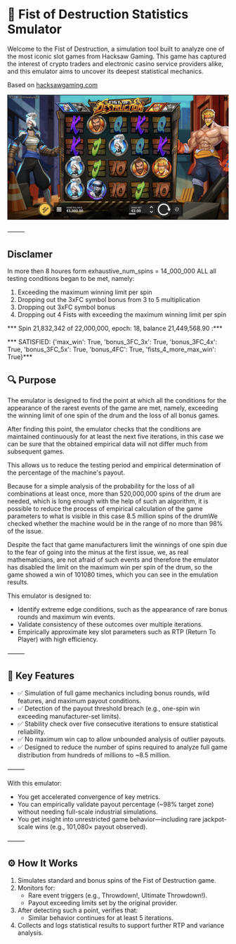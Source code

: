 # 🎰 Fist of Destruction Statistics Smulator

Welcome to the Fist of Destruction, a simulation tool built to analyze one of the most iconic slot games from Hacksaw Gaming. This game has captured the interest of crypto traders and electronic casino service providers alike, and this emulator aims to uncover its deepest statistical mechanics.

Based on 
[hacksawgaming.com](https://www.hacksawgaming.com/games/fist-of-destruction)


![Game View](_res/FOD_face.jpeg)

⸻
## Disclamer

In more then 8 houres form exhaustive_num_spins = 14_000_000
ALL all testing conditions began to be met, namely: 
1. Exceeding the maximum winning limit per spin
2. Dropping out the 3xFC symbol bonus from 3 to 5 multiplication
3. Dropping out 3xFC symbol bonus
4. Dropping out 4 Fists with exceeding the maximum winning limit per spin

*** Spin 21,832,342 of 22,000,000, epoch: 18, balance 21,449,568.90 :***

*** SATISFIED: {'max_win': True, 'bonus_3FC_3x': True, 'bonus_3FC_4x': True, 'bonus_3FC_5x': True, 'bonus_4FC': True, 'fists_4_more_max_win': True}***


## 🔍 Purpose
The emulator is designed to find the point at which all the conditions for the appearance of the rarest events of the game are met, namely, exceeding the winning limit of one spin of the drum and the loss of all bonus games.

After finding this point, the emulator checks that the conditions are maintained continuously for at least the next five iterations, in this case we can be sure that the obtained empirical data will not differ much from subsequent games.

This allows us to reduce the testing period and empirical determination of the percentage of the machine's payout.

Because for a simple analysis of the probability for the loss of all combinations at least once, more than 520,000,000 spins of the drum are needed, which is long enough with the help of such an algorithm, it is possible to reduce the process of empirical calculation of the game parameters to what is visible in this case 8.5 million spins of the drumWe checked whether the machine would be in the range of no more than 98% of the issue.

Despite the fact that game manufacturers limit the winnings of one spin due to the fear of going into the minus at the first issue, we, as real mathematicians, are not afraid of such events and therefore the emulator has disabled the limit on the maximum win per spin of the drum, so the game showed a win of 101080 times, which you can see in the emulation results.

This emulator is designed to:
- Identify extreme edge conditions, such as the appearance of rare bonus rounds and maximum win events.
- Validate consistency of these outcomes over multiple iterations.
- Empirically approximate key slot parameters such as RTP (Return To Player) with high efficiency.

⸻

## 🎯 Key Features
- ✅ Simulation of full game mechanics including bonus rounds, wild features, and maximum payout conditions.
- ✅ Detection of the payout threshold breach (e.g., one-spin win exceeding manufacturer-set limits).
- ✅ Stability check over five consecutive iterations to ensure statistical reliability.
- ✅ No maximum win cap to allow unbounded analysis of outlier payouts.
- ✅ Designed to reduce the number of spins required to analyze full game distribution from hundreds of millions to ~8.5 million.

⸻



With this emulator:
- You get accelerated convergence of key metrics.
- You can empirically validate payout percentage (~98% target zone) without needing full-scale industrial simulations.
- You get insight into unrestricted game behavior—including rare jackpot-scale wins (e.g., 101,080× payout observed).

⸻

## ⚙️ How It Works
1.	Simulates standard and bonus spins of the Fist of Destruction game.
2.	Monitors for:
	- Rare event triggers (e.g., Throwdown!, Ultimate Throwdown!).
	- Payout exceeding limits set by the original provider.
3.	After detecting such a point, verifies that:
	- Similar behavior continues for at least 5 iterations.
4.	Collects and logs statistical results to support further RTP and variance analysis.
